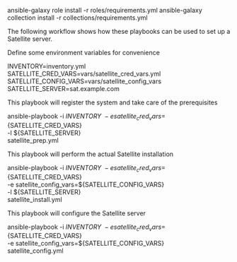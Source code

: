 ansible-galaxy role install -r roles/requirements.yml
ansible-galaxy collection install -r collections/requirements.yml

The following workflow shows how these playbooks can be used to set up a Satellite server.

Define some environment variables for convenience

INVENTORY=inventory.yml
SATELLITE_CRED_VARS=vars/satellite_cred_vars.yml
SATELLITE_CONFIG_VARS=vars/satellite_config_vars
SATELLITE_SERVER=sat.example.com

This playbook will register the system and take care of the prerequisites

ansible-playbook -i ${INVENTORY} \
                 -e satellite_cred_vars=${SATELLITE_CRED_VARS} \
                 -l ${SATELLITE_SERVER} \
                 satellite_prep.yml

This playbook will perform the actual Satellite installation

ansible-playbook -i ${INVENTORY} \
                 -e satellite_cred_vars=${SATELLITE_CRED_VARS} \
                 -e satellite_config_vars=${SATELLITE_CONFIG_VARS} \
                 -l ${SATELLITE_SERVER} \
                 satellite_install.yml

This playbook will configure the Satellite server

ansible-playbook -i ${INVENTORY} \
                 -e satellite_cred_vars=${SATELLITE_CRED_VARS} \
                 -e satellite_config_vars=${SATELLITE_CONFIG_VARS} \
                 satellite_config.yml
